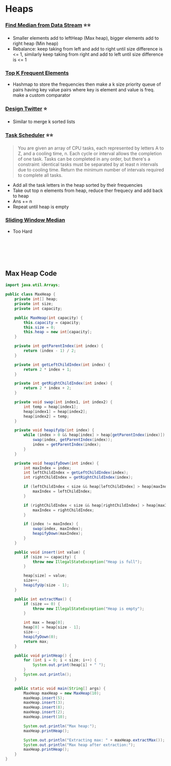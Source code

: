 # Heaps

### [Find Median from Data Stream](https://leetcode.com/problems/find-median-from-data-stream/description/) ⭐️⭐️

- Smaller elements add to leftHeap (Max heap), bigger elements add to right heap (Min heap)
- Rebalance: keep taking from left and add to right until size difference is <= 1, similarly keep taking from right and add to left until size difference is <= 1

### [Top K Frequent Elements](https://leetcode.com/problems/top-k-frequent-elements/description/)

- Hashmap to store the frequencies then make a k size priority queue of pairs having key value pairs where key is element and value is freq. make a custom comparator

### [Design Twitter](https://leetcode.com/problems/design-twitter/description/) ⭐️
- Similar to merge k sorted lists


### [Task Scheduler](https://leetcode.com/problems/task-scheduler/description/) ⭐️⭐️

> You are given an array of CPU tasks, each represented by letters A to Z, and a cooling time, n. Each cycle or interval allows the completion of one task. Tasks can be completed in any order, but there's a constraint: identical tasks must be separated by at least n intervals due to cooling time. Return the minimum number of intervals required to complete all tasks.

- Add all the task letters in the heap sorted by their frequencies
- Take out top n elements from heap, reduce ther frequecy and add back to heap
- Ans += n
- Repeat until heap is empty

### [Sliding Window Median](https://leetcode.com/problems/sliding-window-median/description/)

- Too Hard


<br><br><br><br>

## Max Heap Code

``` java
import java.util.Arrays;

public class MaxHeap {
    private int[] heap;
    private int size;
    private int capacity;

    public MaxHeap(int capacity) {
        this.capacity = capacity;
        this.size = 0;
        this.heap = new int[capacity];
    }

    private int getParentIndex(int index) {
        return (index - 1) / 2;
    }

    private int getLeftChildIndex(int index) {
        return 2 * index + 1;
    }

    private int getRightChildIndex(int index) {
        return 2 * index + 2;
    }

    private void swap(int index1, int index2) {
        int temp = heap[index1];
        heap[index1] = heap[index2];
        heap[index2] = temp;
    }

    private void heapifyUp(int index) {
        while (index > 0 && heap[index] > heap[getParentIndex(index)]) {
            swap(index, getParentIndex(index));
            index = getParentIndex(index);
        }
    }

    private void heapifyDown(int index) {
        int maxIndex = index;
        int leftChildIndex = getLeftChildIndex(index);
        int rightChildIndex = getRightChildIndex(index);

        if (leftChildIndex < size && heap[leftChildIndex] > heap[maxIndex]) {
            maxIndex = leftChildIndex;
        }

        if (rightChildIndex < size && heap[rightChildIndex] > heap[maxIndex]) {
            maxIndex = rightChildIndex;
        }

        if (index != maxIndex) {
            swap(index, maxIndex);
            heapifyDown(maxIndex);
        }
    }

    public void insert(int value) {
        if (size >= capacity) {
            throw new IllegalStateException("Heap is full");
        }

        heap[size] = value;
        size++;
        heapifyUp(size - 1);
    }

    public int extractMax() {
        if (size == 0) {
            throw new IllegalStateException("Heap is empty");
        }

        int max = heap[0];
        heap[0] = heap[size - 1];
        size--;
        heapifyDown(0);
        return max;
    }

    public void printHeap() {
        for (int i = 0; i < size; i++) {
            System.out.print(heap[i] + " ");
        }
        System.out.println();
    }

    public static void main(String[] args) {
        MaxHeap maxHeap = new MaxHeap(10);
        maxHeap.insert(5);
        maxHeap.insert(3);
        maxHeap.insert(8);
        maxHeap.insert(2);
        maxHeap.insert(10);

        System.out.println("Max heap:");
        maxHeap.printHeap();

        System.out.println("Extracting max: " + maxHeap.extractMax());
        System.out.println("Max heap after extraction:");
        maxHeap.printHeap();
    }
}
```










